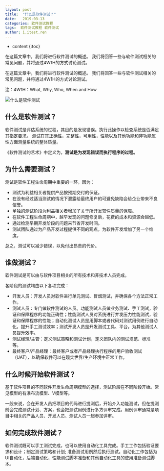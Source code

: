 ```yaml
---
layout: post
title:  "什么是软件测试？"
date:   2019-03-13 
categories: 软件测试教程
tags:  软件测试教程 软件测试
author: i.itest.ren
---
```


* content
{:toc}

在这篇文章中，我们将进行软件测试的概述。
我们将回答一些与软件测试相关的常见问题，并将通过4W1H的方式讨论测试。







在这篇文章中，我们将进行软件测试的概述。
我们将回答一些与软件测试相关的常见问题，并将通过4W1H的方式讨论测试。

注：4W1H：What, Why, Who, When and How

![什么是软件测试](http://wx3.sinaimg.cn/large/6b6f6a6fgy1g11l22fltkj20vq0hstf5.jpg)

## 什么是软件测试？

软件测试是评估系统的过程，其目的是发现错误。执行此操作以检查系统是否满足其指定要求。
测试在其正确性，完整性，可用性，性能以及其他功能和非功能属性方面测量系统的整体质量。

《软件测试的艺术》中定义为，**测试是为发现错误而执行程序的过程。**

## 为什么需要测试？

测试是软件工程生命周期中重要的一环，因为：

- 测试为利益相关者提供产品按预期交付的保证。
- 在没有经过适当测试的情况下泄露给最终用户的可避免缺陷会给企业带来不良信誉。
- 单独的测试阶段为利益相关者增加了关于所开发软件质量的保障。
- 在软件工程生命周期中，越早发现的问题修复后，花费的成本和资源会越低。
- 通过检测早期开发阶段的问题来节省开发时间。
- 测试团队通过为产品开发过程提供不同的观点，为软件开发增加了另一个维度。

总之，测试可以减少错误，以免付出昂贵的代价。

## 谁做测试？

软件测试是可以由与软件项目相关的所有技术和非技术人员完成。

各阶段的测试均由以下各项完成：
- 开发人员：开发人员对软件进行单元测试、冒烟测试，并确保各个方法正常工作。
- 测试人员：专门做软件测试的人员。功能测试人员做业务测试、手工测试，验证和保障程序的功能正确性；性能测试人员对系统进行并发压力性能测试，验证和保障程序的性能；自动化测试人员是用脚本或者代码对测试用例进行自动化，提升手工测试效率；测试开发人员是开发测试工具、平台，为其他测试人员提升效率。
- 测试经理/主管：定义测试策略和测试计划，定义团队内的测试规范、标准等。
- 最终客户/产品经理：最终客户或者产品经理执行程序的用户验收测试（UAT），以确保软件可以在现实世界/生产环境中正常工作。


## 什么时候开始软件测试？

基于软件项目的不同软件开发生命周期模型的选择，测试阶段在不同阶段开始。常见模型的有瀑布流模型、V模型等。

一般来说，会在开发人员把项目的代码进行提测后，开始介入功能测试，但在提测前会完成测试计划、方案，也会把测试用例进行多方评审完成。用例评审通常是项目中相关的产品人员、开发人员、测试人员一起参加评审。

## 如何完成软件测试？

软件测试既可以手工测试完成，也可以使用自动化工具完成。手工工作包括验证要求和设计；制定测试策略和计划; 准备测试用例然后执行测试。自动化工作包括为UI自动化，后端自动化，性能测试脚本准备和其他自动化工具的使用准备测试脚本。